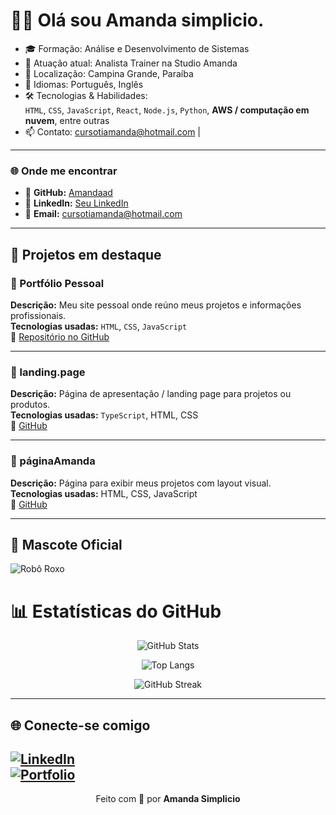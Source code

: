# 🤖🦾 Olá sou Amanda simplicio.



- 🎓 Formação: Análise e Desenvolvimento de Sistemas  
- 💼 Atuação atual: Analista Trainer na Studio Amanda  
- 📍 Localização: Campina Grande, Paraíba  
- 💬 Idiomas: Português, Inglês  
- 🛠️ Tecnologias & Habilidades:  
  `HTML`, `CSS`, `JavaScript`, `React`, `Node.js`, `Python`, **AWS / computação em nuvem**, entre outras  
- 📫 Contato: cursotiamanda@hotmail.com |

---

### 🌐 Onde me encontrar

- 🐙 **GitHub:** [Amandaad](https://github.com/Amandaad)  
- 💼 **LinkedIn:** [Seu LinkedIn](https://linkedin.com/in/seuperfil)  
- 📧 **Email:** cursotiamanda@hotmail.com  

---

## 💼 Projetos em destaque

### 🚀 Portfólio Pessoal  
**Descrição:** Meu site pessoal onde reúno meus projetos e informações profissionais.  
**Tecnologias usadas:** `HTML`, `CSS`, `JavaScript`  
🔗 [Repositório no GitHub](https://github.com/Amandaad/portifolio)  

---

### 🧩 landing.page  
**Descrição:** Página de apresentação / landing page para projetos ou produtos.  
**Tecnologias usadas:** `TypeScript`, HTML, CSS  
🔗 [GitHub](https://github.com/Amandaad/landing.page)  

---

### 🎨 páginaAmanda  
**Descrição:** Página para exibir meus projetos com layout visual.  
**Tecnologias usadas:** HTML, CSS, JavaScript  
🔗 [GitHub](https://github.com/Amandaad/paginaAmanda)  

---

## 🤖 Mascote Oficial

![Robô Roxo](sandbox:/mnt/data/A_flat,_digital_illustration_features_a_friendly_r.png?_chatgptios_conversationID=68d99ec9-0158-8320-92d3-7ff611b7cb65&_chatgptios_messageID=454ee5c0-af09-4c5f-b046-166447957649)
# 📊 Estatísticas do GitHub

<div align="center">

![GitHub Stats](https://github-readme-stats.vercel.app/api?username=amandasimplicio&show_icons=true&theme=radical&count_private=true)  

![Top Langs](https://github-readme-stats.vercel.app/api/top-langs/?username=amandasimplicio&layout=compact&theme=radical)  

![GitHub Streak](https://streak-stats.demolab.com/?user=amandasimplicio&theme=radical&hide_border=false)

</div>

---



## 🌐 Conecte-se comigo
[![LinkedIn](https://img.shields.io/badge/LinkedIn-blue?logo=linkedin&logoColor=white)](https://linkedin.com/in/seu-linkedin)  
[![Portfolio](https://img.shields.io/badge/🌐%20Portfólio-000?logo=firefox&logoColor=white)](https://seu-site.com)
---

<p align="center">
  Feito com 💜 por <b>Amanda Simplicio</b>
</p>
